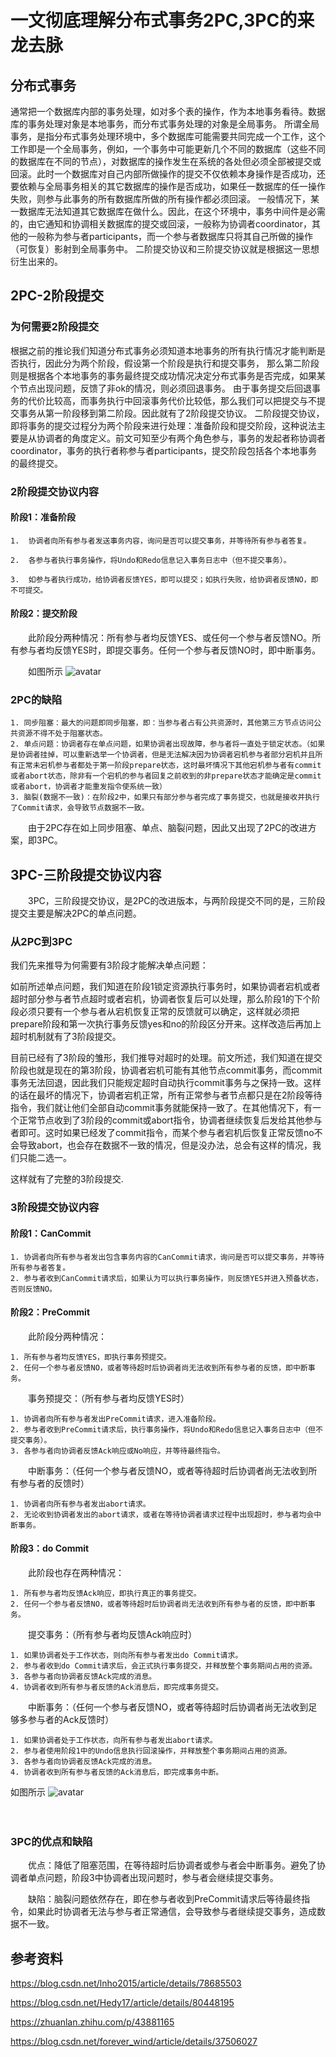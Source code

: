 # 一文彻底理解分布式事务2PC,3PC的来龙去脉

## 分布式事务

通常把一个数据库内部的事务处理，如对多个表的操作，作为本地事务看待。数据库的事务处理对象是本地事务，而分布式事务处理的对象是全局事务。 所谓全局事务，是指分布式事务处理环境中，多个数据库可能需要共同完成一个工作，这个工作即是一个全局事务，例如，一个事务中可能更新几个不同的数据库（这些不同的数据库在不同的节点），对数据库的操作发生在系统的各处但必须全部被提交或回滚。此时一个数据库对自己内部所做操作的提交不仅依赖本身操作是否成功，还要依赖与全局事务相关的其它数据库的操作是否成功，如果任一数据库的任一操作失败，则参与此事务的所有数据库所做的所有操作都必须回滚。 一般情况下，某一数据库无法知道其它数据库在做什么。因此，在这个环境中，事务中间件是必需的，由它通知和协调相关数据库的提交或回滚，一般称为协调者coordinator，其他的一般称为参与者participants，而一个参与者数据库只将其自己所做的操作（可恢复）影射到全局事务中。
二阶提交协议和三阶提交协议就是根据这一思想衍生出来的。

## 2PC-2阶段提交

### 为何需要2阶段提交
根据之前的推论我们知道分布式事务必须知道本地事务的所有执行情况才能判断是否执行，因此分为两个阶段，假设第一个阶段是执行和提交事务，
那么第二阶段则是根据各个本地事务的事务最终提交成功情况决定分布式事务是否完成，如果某个节点出现问题，反馈了非ok的情况，则必须回退事务。
由于事务提交后回退事务的代价比较高，而事务执行中回滚事务代价比较低，那么我们可以把提交与不提交事务从第一阶段移到第二阶段。因此就有了2阶段提交协议。
二阶段提交协议，即将事务的提交过程分为两个阶段来进行处理：准备阶段和提交阶段，这种说法主要是从协调者的角度定义。前文可知至少有两个角色参与，事务的发起者称协调者coordinator，事务的执行者称参与者participants，提交阶段包括各个本地事务的最终提交。
### 2阶段提交协议内容
#### 阶段1：准备阶段
  
  
    1.  协调者向所有参与者发送事务内容，询问是否可以提交事务，并等待所有参与者答复。
  
    2.  各参与者执行事务操作，将Undo和Redo信息记入事务日志中（但不提交事务）。
  
    3.  如参与者执行成功，给协调者反馈YES，即可以提交；如执行失败，给协调者反馈NO，即不可提交。
  
####  阶段2：提交阶段
  
 
　　此阶段分两种情况：所有参与者均反馈YES、或任何一个参与者反馈NO。所有参与者均反馈YES时，即提交事务。任何一个参与者反馈NO时，即中断事务。
 
　　如图所示
  ![avatar](http://cxh.me/images/2014/2pc.png)
###  2PC的缺陷

    1. 同步阻塞：最大的问题即同步阻塞，即：当参与者占有公共资源时，其他第三方节点访问公共资源不得不处于阻塞状态。
    2. 单点问题：协调者存在单点问题，如果协调者出现故障，参与者将一直处于锁定状态。（如果是协调者挂掉，可以重新选举一个协调者，但是无法解决因为协调者宕机参与者部分宕机并且所有正常未宕机参与者都处于第一阶段prepare状态，这时最坏情况下其他宕机参与者有commit或者abort状态，除非有一个宕机的参与者回复之前收到的非prepare状态才能确定是commit或者abort，协调者才能重发指令使系统一致）
    3. 脑裂(数据不一致)：在阶段2中，如果只有部分参与者完成了事务提交，也就是接收并执行了Commit请求，会导致节点数据不一致。
 
　　由于2PC存在如上同步阻塞、单点、脑裂问题，因此又出现了2PC的改进方案，即3PC。
 

## 3PC-三阶段提交协议内容
 
　　3PC，三阶段提交协议，是2PC的改进版本，与两阶段提交不同的是，三阶段提交主要是解决2PC的单点问题。

### 从2PC到3PC
我们先来推导为何需要有3阶段才能解决单点问题：

如前所述单点问题，我们知道在阶段1锁定资源执行事务时，如果协调者宕机或者超时部分参与者节点超时或者宕机，协调者恢复后可以处理，那么阶段1的下个阶段必须只要有一个参与者从宕机恢复正常的反馈就可以确定，这样就必须把prepare阶段和第一次执行事务反馈yes和no的阶段区分开来。这样改造后再加上超时机制就有了3阶段提交。

目前已经有了3阶段的雏形，我们推导对超时的处理。前文所述，我们知道在提交阶段也就是现在的第3阶段，协调者宕机可能有其他节点commit事务，而commit事务无法回退，因此我们只能规定超时自动执行commit事务与之保持一致。这样的话在最坏的情况下，协调者宕机正常，所有正常参与者节点都只是在2阶段等待指令，我们就让他们全部自动commit事务就能保持一致了。在其他情况下，有一个正常节点收到了3阶段的commit或abort指令，协调者继续恢复后发给其他参与者即可。这时如果已经发了commit指令，而某个参与者宕机后恢复正常反馈no不会导致abort，也会存在数据不一致的情况，但是没办法，总会有这样的情况，我们只能二选一。

这样就有了完整的3阶段提交.

### 3阶段提交协议内容



#### 阶段1：CanCommit

    1. 协调者向所有参与者发出包含事务内容的CanCommit请求，询问是否可以提交事务，并等待所有参与者答复。
    2. 参与者收到CanCommit请求后，如果认为可以执行事务操作，则反馈YES并进入预备状态，否则反馈NO。
 
####  阶段2：PreCommit
 
　　此阶段分两种情况：
   
    1. 所有参与者均反馈YES，即执行事务预提交。
    2. 任何一个参与者反馈NO，或者等待超时后协调者尚无法收到所有参与者的反馈，即中断事务。
 
　　事务预提交：（所有参与者均反馈YES时）
  
    1. 协调者向所有参与者发出PreCommit请求，进入准备阶段。
    2. 参与者收到PreCommit请求后，执行事务操作，将Undo和Redo信息记入事务日志中（但不提交事务）。
    3. 各参与者向协调者反馈Ack响应或No响应，并等待最终指令。

 

　　中断事务：（任何一个参与者反馈NO，或者等待超时后协调者尚无法收到所有参与者的反馈时）
  
    1. 协调者向所有参与者发出abort请求。
    2. 无论收到协调者发出的abort请求，或者在等待协调者请求过程中出现超时，参与者均会中断事务。
  

####  阶段3：do Commit
 
　　此阶段也存在两种情况：
  
    1. 所有参与者均反馈Ack响应，即执行真正的事务提交。
    2. 任何一个参与者反馈NO，或者等待超时后协调者尚无法收到所有参与者的反馈，即中断事务。
  
 
　　提交事务：（所有参与者均反馈Ack响应时）
  
    1. 如果协调者处于工作状态，则向所有参与者发出do Commit请求。
    2. 参与者收到do Commit请求后，会正式执行事务提交，并释放整个事务期间占用的资源。
    3. 各参与者向协调者反馈Ack完成的消息。
    4. 协调者收到所有参与者反馈的Ack消息后，即完成事务提交。
 
　　中断事务：（任何一个参与者反馈NO，或者等待超时后协调者尚无法收到足够多参与者的Ack反馈时）
  
    1. 如果协调者处于工作状态，向所有参与者发出abort请求。
    2. 参与者使用阶段1中的Undo信息执行回滚操作，并释放整个事务期间占用的资源。
    3. 各参与者向协调者反馈Ack完成的消息。
    4. 协调者收到所有参与者反馈的Ack消息后，即完成事务中断。
  
  如图所示
![avatar](https://pic3.zhimg.com/v2-48edcdb98dbd2d0a11963d1c29f17d8a_r.jpg)

 
　　
 

### 3PC的优点和缺陷
 
　　优点：降低了阻塞范围，在等待超时后协调者或参与者会中断事务。避免了协调者单点问题，阶段3中协调者出现问题时，参与者会继续提交事务。
 
　　缺陷：脑裂问题依然存在，即在参与者收到PreCommit请求后等待最终指令，如果此时协调者无法与参与者正常通信，会导致参与者继续提交事务，造成数据不一致。
  
## 参考资料

https://blog.csdn.net/lnho2015/article/details/78685503

https://blog.csdn.net/Hedy17/article/details/80448195

https://zhuanlan.zhihu.com/p/43881165

https://blog.csdn.net/forever_wind/article/details/37506027
